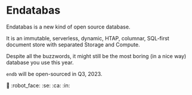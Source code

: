# Endatabas

Endatabas is a new kind of open source database.

It is an immutable, serverless, dynamic, HTAP, columnar,
SQL-first document store with separated Storage and Compute.

Despite all the buzzwords, it might still be the most boring
(in a nice way) database you use this year.

`endb` will be open-sourced in Q3, 2023.

:canned_food: :robot_face: :se: :ca: :in:
